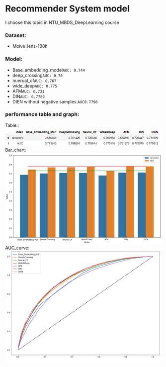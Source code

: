 # Recommender System model
I choose this topic in NTU_MBDS_DeepLearning course

### Dataset:
* Moive_lens-100k
### Model:
* Base_embedding_model```AUC: 0.744```
* deep_crossing```AUC: 0.76```
* nuerual_cf```AUC: 0.767```
* wide_deep```AUC: 0.775```
* AFM```AUC: 0.731```
* DIN```AUC: 0.7789```
* DIEN without negative samples.```AUC0.7798```
### performance table and graph:
Table::
![Performance_table](https://github.com/Niyx52094/figures/blob/main/result_table.png)
Bar_chart:
![Performance_graph](https://github.com/Niyx52094/figures/blob/main/result_graph.png)
AUC_curve:
![AUC_curve](https://github.com/Niyx52094/figures/blob/main/AUC_curve.png)


 
